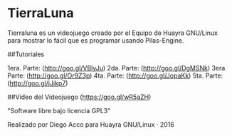 # TierraLuna
Tierraluna es un videojuego creado por el Equipo de Huayra GNU/Linux para mostrar lo fácil que es programar usando Pilas-Engine.

##Tutoriales

1era. Parte: (http://goo.gl/VBlyJu)
2da. Parte: (http://goo.gl/DgMSNk)
3era Parte: (http://goo.gl/Or9Z3p)
4ta. Parte: (http://goo.gl/JopaKk)
5ta. Parte: (http://goo.gl/jJikp7)

##Video del Videojuego
(https://goo.gl/wR5aZH)

"Software libre bajo licencia GPL3"

Realizado por Diego Acco para Huayra GNU/Linux · 2016

